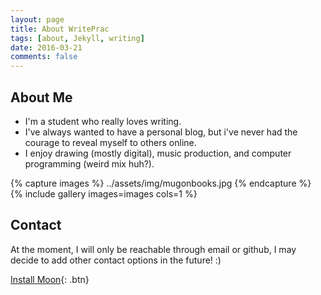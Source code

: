 ```yaml
---
layout: page
title: About WritePrac
tags: [about, Jekyll, writing]
date: 2016-03-21
comments: false
---
```


## About Me
* I'm a student who really loves writing.
* I've always wanted to have a personal blog, but i've never had the courage to reveal myself to others online.
* I enjoy drawing (mostly digital), music production, and computer programming (weird mix huh?). 

{% capture images %}
    ../assets/img/mugonbooks.jpg
{% endcapture %}
{% include gallery images=images  cols=1 %}



## Contact

At the moment, I will only be reachable through email or github, I may decide to add other contact options in the future! :)
      
[Install Moon](https://github.com/TaylanTatli/Moon){: .btn}
